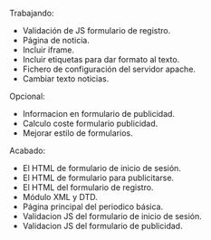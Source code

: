 Trabajando:
- Validación de JS formulario de registro.
- Página de noticia.
- Incluir iframe.
- Incluir etiquetas para dar formato al texto.
- Fichero de configuración del servidor apache.
- Cambiar texto noticias.

Opcional:
- Informacion en formulario de publicidad.
- Calculo coste formulario publicidad.
- Mejorar estilo de formularios.

Acabado:
- El HTML de formulario de inicio de sesión.
- El HTML de formulario para publicitarse.
- El HTML del formulario de registro.
- Módulo XML y DTD.
- Página principal del periodico básica.
- Validacion JS del formulario de inicio de sesión.
- Validacion JS del formulario de publicidad.
